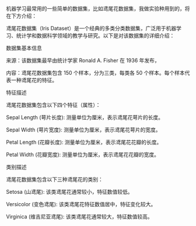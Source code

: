 机器学习最常用的一些简单的数据集，比如鸢尾花数据集，我做实验种用到的，将在下方介绍：

鸢尾花数据集（Iris Dataset）是一个经典的多类分类数据集，广泛用于机器学习、统计学和数据科学领域的教学与研究。以下是对该数据集的详细介绍：

数据集基本信息

来源：该数据集最早由统计学家 Ronald A. Fisher 在 1936 年发布，

内容：鸢尾花数据集包含 150 个样本，分为三类，每类各 50 个样本。每个样本代表一种鸢尾花的特征。

特征描述

鸢尾花数据集包含以下四个特征（属性）：

Sepal Length (萼片长度): 测量单位为厘米，表示鸢尾花萼片的长度。

Sepal Width (萼片宽度): 测量单位为厘米，表示鸢尾花萼片的宽度。

Petal Length (花瓣长度): 测量单位为厘米，表示鸢尾花花瓣的长度。

Petal Width (花瓣宽度): 测量单位为厘米，表示鸢尾花花瓣的宽度。

类别描述

鸢尾花数据集包含以下三种鸢尾花的类别：

Setosa (山鸢尾): 该类鸢尾花通常较小，特征数值较低。

Versicolor (变色鸢尾): 该类鸢尾花特征数值居中，特征变化较大。

Virginica (维吉尼亚鸢尾): 该类鸢尾花通常较大，特征数值较高。
